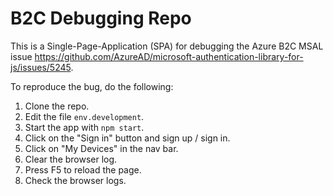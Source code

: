 # B2C Debugging Repo

This is a Single-Page-Application (SPA) for debugging the Azure B2C MSAL issue https://github.com/AzureAD/microsoft-authentication-library-for-js/issues/5245.

To reproduce the bug, do the following:

1. Clone the repo.
1. Edit the file `env.development`.
1. Start the app with `npm start`.
1. Click on the "Sign in" button and sign up / sign in.
1. Click on "My Devices" in the nav bar.
1. Clear the browser log.
1. Press F5 to reload the page.
1. Check the browser logs.
